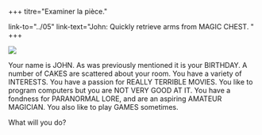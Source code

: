 +++
titre="Examiner la pièce."

link-to="../05"
link-text="John: Quickly retrieve arms from MAGIC CHEST. "
+++

![](./image.png)

Your name is JOHN. As was previously mentioned it is your BIRTHDAY. A number of CAKES are scattered about your room. You have a variety of INTERESTS. You have a passion for REALLY TERRIBLE MOVIES. You like to program computers but you are NOT VERY GOOD AT IT. You have a fondness for PARANORMAL LORE, and are an aspiring AMATEUR MAGICIAN. You also like to play GAMES sometimes.

What will you do?

